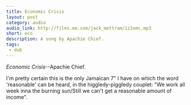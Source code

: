```yaml
---
title: Economic Crisis
layout: post
category: audio
audio_link: http://files.me.com/jack_mottram/iz2omc.mp3
short: eco
description: A song by Apachie Chief.
tags:
 - dub
---
```


_Economic Crisis_--Apachie Chief.

I'm pretty certain this is the only Jamaican 7" I have on which the word 'reasonable' can be heard, in the higgledy-piggledy couplet: "We work all week inna the burning sun/Still we can't get a reasonable amount of income".